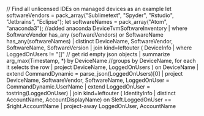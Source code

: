 // Find all unlicensed IDEs on managed devices as an example
let softwareVendors = pack_array("Sublimetext", "Spyder", "Rstudio", "Jetbrains", "Eclipse");
let softwareNames = pack_array("Atom", "anaconda3"); //added anaconda
DeviceTvmSoftwareInventory
| where SoftwareVendor has_any (softwareVendors) or SoftwareName has_any(softwareNames)
| distinct DeviceName, SoftwareVendor, SoftwareName, SoftwareVersion
| join kind=leftouter (
    DeviceInfo
    | where LoggedOnUsers != "[]" // get rid empty json objects
    | summarize arg_max(Timestamp, *) by DeviceName //groups by DeviceName, for each it selects the row
    | project DeviceName, LoggedOnUsers
) on DeviceName
| extend CommandDynamic = parse_json(LoggedOnUsers)[0]
| project DeviceName, SoftwareVendor, SoftwareName, LoggedOnUser = CommandDynamic.UserName
| extend LoggedOnUser = tostring(LoggedOnUser)
| join kind=leftouter (
    IdentityInfo
    | distinct AccountName, AccountDisplayName)
on $left.LoggedOnUser == $right.AccountName
| project-away LoggedOnUser, AccountName
